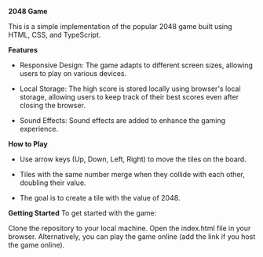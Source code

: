 **2048 Game**

This is a simple implementation of the popular 2048 game built using HTML, CSS, and TypeScript.

**Features**


- Responsive Design: The game adapts to different screen sizes, allowing users to play on various devices.

- Local Storage: The high score is stored locally using browser's local storage, allowing users to keep track of their best scores even after closing the browser.

- Sound Effects: Sound effects are added to enhance the gaming experience.

**How to Play**

- Use arrow keys (Up, Down, Left, Right) to move the tiles on the board.

- Tiles with the same number merge when they collide with each other, doubling their value.

- The goal is to create a tile with the value of 2048.

**Getting Started**
To get started with the game:

Clone the repository to your local machine.
Open the index.html file in your browser.
Alternatively, you can play the game online (add the link if you host the game online).
